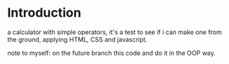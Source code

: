 # Introduction

a calculator with simple operators, it's a test to see if i can make one from the ground, applying HTML, CSS and
javascript.

note to myself: on the future branch this code and do it in the OOP way.
